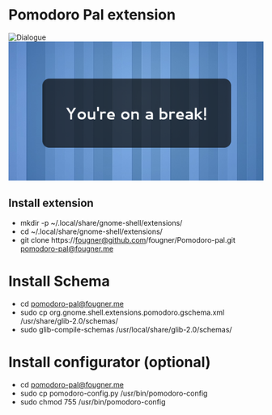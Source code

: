 Pomodoro Pal extension
======================

![Dialogue](/fougner/Pomodoro-pal/raw/master/screenshots/print1.png)
![Coffee time!](https://github.com/fougner/Pomodoro-pal/raw/master/screenshots/print2.png)


## Install extension

* mkdir -p ~/.local/share/gnome-shell/extensions/
* cd ~/.local/share/gnome-shell/extensions/
* git clone https://fougner@github.com/fougner/Pomodoro-pal.git pomodoro-pal@fougner.me

# Install Schema

* cd pomodoro-pal@fougner.me
* sudo cp org.gnome.shell.extensions.pomodoro.gschema.xml /usr/share/glib-2.0/schemas/
* sudo glib-compile-schemas /usr/local/share/glib-2.0/schemas/


# Install configurator (optional)

* cd pomodoro-pal@fougner.me
* sudo cp pomodoro-config.py /usr/bin/pomodoro-config
* sudo chmod 755 /usr/bin/pomodoro-config
